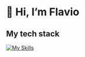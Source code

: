 # 👋 Hi, I’m Flavio 

## My tech stack
[![My Skills](https://skillicons.dev/icons?i=angular,react,vuejs,nest,js,ts,css,scss)](https://skillicons.dev)
